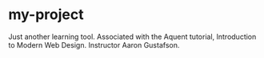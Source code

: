 # my-project
Just another learning tool. Associated with the Aquent tutorial, Introduction to Modern Web Design. Instructor Aaron Gustafson.
